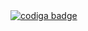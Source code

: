 
<a href="https://app.codiga.io/hub/user/github/MUGUNTHANS862000">
   <img src="https://api.codiga.io/public/badge/user/github/MUGUNTHANS862000?style=light" alt="codiga badge" />
</a>
